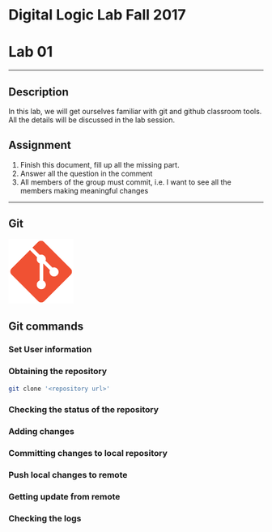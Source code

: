# Digital Logic Lab Fall 2017
# Lab 01
-----------------------------------------------------------

## Description

In this lab, we will get ourselves familiar with git and github classroom tools.
All the details will be discussed in the lab session.

## Assignment

  1. Finish this document, fill up all the missing part.
  2. Answer all the question in the comment
  3. All members of the group must commit, i.e. I want to see all the members making meaningful changes

-----------------------------------------------------------
## Git
<!-- what is git? what does it do? -->
![git](pics/git.2.14.1.png)

## Git commands

### Set User information
<!-- why is user information important? -->

### Obtaining the repository
```Bash
git clone '<repository url>'
```
<!-- what is the difference between https and git url? -->

### Checking the status of the repository

### Adding changes

### Committing changes to local repository

### Push local changes to remote

### Getting update from remote

### Checking the logs

<!-- After you made a change to a file, in order to push that change to the remote repository what the steps you must perform? List them as 1, 2, 3 ... so on-->

<!-- After you are informed that there are some changes have been made, what are the steps you must follow in order get those changes? List them as 1, 2, 3 ... so on-->
